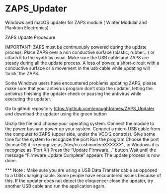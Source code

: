 # ZAPS_Updater
Windows and macOS updater for ZAPS module ( Winter Modular and Plankton Electronics)

ZAPS Update Procedure

IMPORTANT: ZAPS must be continuously powered during the update process. Place ZAPS over a non conductive surface (plastic, rubber…) or attach it to the synth as usual.  Make sure the USB cable and ZAPS are steady during all the update process. A loss of power, a short-circuit with a conductive surface or a movement in the usb cable while updating will ‘brick’ the ZAPS.

Some Windows users have encountered problems updating ZAPS, please make sure that your antivirus program don’t stop the updater, letting the antivirus finishing the updater check or pausing the antivirus while executing the updater.

Go to github repository https://github.com/enoughframes/ZAPS_Updater
 and download the updater using the green button

Unzip the file and choose your operating system.
Connect the module to the power bus and power up your system.
Connect a micro USB cable from the computer to ZAPS (upper  side, under the VCO  2 controls).
Give some time for the system to recognize the port
Run the program
Choose the port (In macOS it is recognize as ‘/dev/cu.usbmodemXXXXXX’ , in Windows it is recognize as ‘Port X’)
Press the “Update Firmware…” button
Wait until the message “Firmware Update Complete” appears
The update process is now done. 

*** Note : 
Make sure you are using a USB Data Transfer cable as opposed to a USB charging cable. Some people have encountered issues because of this. If the updater does not detect the eloquencer close the updater, try another USB cable and run the application again.



